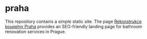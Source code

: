 # praha

This repository contains a simple static site. The page [Rekonstrukce koupelny Praha](./rekonstrukce-koupelny-praha/) provides an SEO-friendly landing page for bathroom renovation services in Prague.
